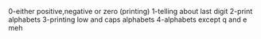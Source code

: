 0-either positive,negative or zero (printing)
1-telling about last digit
2-print alphabets
3-printing low and caps alphabets
4-alphabets except q and e
meh
